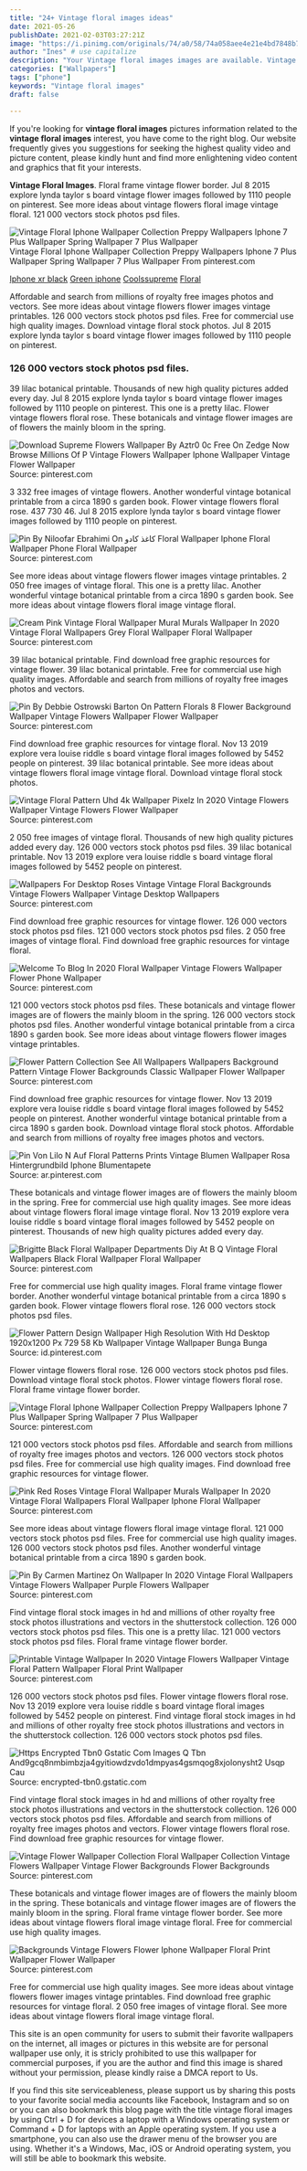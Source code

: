 ```yaml
---
title: "24+ Vintage floral images ideas"
date: 2021-05-26
publishDate: 2021-02-03T03:27:21Z
image: "https://i.pinimg.com/originals/74/a0/58/74a058aee4e21e4bd7848b7038589986.jpg"
author: "Ines" # use capitalize
description: "Your Vintage floral images images are available. Vintage floral images are a topic that is being searched for and liked by netizens now. You can Download the Vintage floral images files here. Find and Download all free images."
categories: ["Wallpapers"]
tags: ["phone"]
keywords: "Vintage floral images"
draft: false

---
```


If you're looking for **vintage floral images** pictures information related to the **vintage floral images** interest, you have come to the right  blog.  Our website frequently  gives you  suggestions  for seeking  the highest  quality video and picture  content, please kindly hunt and find more enlightening video content and graphics  that fit your interests.

**Vintage Floral Images**. Floral frame vintage flower border. Jul 8 2015 explore lynda taylor s board vintage flower images followed by 1110 people on pinterest. See more ideas about vintage flowers floral image vintage floral. 121 000 vectors stock photos psd files.

![Vintage Floral Iphone Wallpaper Collection Preppy Wallpapers Iphone 7 Plus Wallpaper Spring Wallpaper 7 Plus Wallpaper](https://i.pinimg.com/originals/f5/50/b8/f550b80aac599cc8bf8fd7cffd46b5cc.jpg "Vintage Floral Iphone Wallpaper Collection Preppy Wallpapers Iphone 7 Plus Wallpaper Spring Wallpaper 7 Plus Wallpaper")
Vintage Floral Iphone Wallpaper Collection Preppy Wallpapers Iphone 7 Plus Wallpaper Spring Wallpaper 7 Plus Wallpaper From pinterest.com

[Iphone xr black](/iphone-xr-black/)
[Green iphone](/green-iphone/)
[Coolssupreme](/coolssupreme/)
[Floral](/floral/)

Affordable and search from millions of royalty free images photos and vectors. See more ideas about vintage flowers flower images vintage printables. 126 000 vectors stock photos psd files. Free for commercial use high quality images. Download vintage floral stock photos. Jul 8 2015 explore lynda taylor s board vintage flower images followed by 1110 people on pinterest.

### 126 000 vectors stock photos psd files.

39 lilac botanical printable. Thousands of new high quality pictures added every day. Jul 8 2015 explore lynda taylor s board vintage flower images followed by 1110 people on pinterest. This one is a pretty lilac. Flower vintage flowers floral rose. These botanicals and vintage flower images are of flowers the mainly bloom in the spring.


![Download Supreme Flowers Wallpaper By Aztr0 0c Free On Zedge Now Browse Millions Of P Vintage Flowers Wallpaper Iphone Wallpaper Vintage Flower Wallpaper](https://i.pinimg.com/736x/3e/9d/a0/3e9da02b4b06f6d803e3d9f5f627659e.jpg "Download Supreme Flowers Wallpaper By Aztr0 0c Free On Zedge Now Browse Millions Of P Vintage Flowers Wallpaper Iphone Wallpaper Vintage Flower Wallpaper")
Source: pinterest.com

3 332 free images of vintage flowers. Another wonderful vintage botanical printable from a circa 1890 s garden book. Flower vintage flowers floral rose. 437 730 46. Jul 8 2015 explore lynda taylor s board vintage flower images followed by 1110 people on pinterest.

![Pin By Niloofar Ebrahimi On کاغذ کادو Floral Wallpaper Iphone Floral Wallpaper Phone Floral Wallpaper](https://i.pinimg.com/736x/4b/90/1b/4b901b903d7688a57dead8123974972e.jpg "Pin By Niloofar Ebrahimi On کاغذ کادو Floral Wallpaper Iphone Floral Wallpaper Phone Floral Wallpaper")
Source: pinterest.com

See more ideas about vintage flowers flower images vintage printables. 2 050 free images of vintage floral. This one is a pretty lilac. Another wonderful vintage botanical printable from a circa 1890 s garden book. See more ideas about vintage flowers floral image vintage floral.

![Cream Pink Vintage Floral Wallpaper Mural Murals Wallpaper In 2020 Vintage Floral Wallpapers Grey Floral Wallpaper Floral Wallpaper](https://i.pinimg.com/originals/7c/b8/87/7cb8870bb55acd54068739ab8e39c46c.jpg "Cream Pink Vintage Floral Wallpaper Mural Murals Wallpaper In 2020 Vintage Floral Wallpapers Grey Floral Wallpaper Floral Wallpaper")
Source: pinterest.com

39 lilac botanical printable. Find download free graphic resources for vintage flower. 39 lilac botanical printable. Free for commercial use high quality images. Affordable and search from millions of royalty free images photos and vectors.

![Pin By Debbie Ostrowski Barton On Pattern Florals 8 Flower Background Wallpaper Vintage Flowers Wallpaper Flower Wallpaper](https://i.pinimg.com/originals/78/c5/a0/78c5a0c2a68790a01f943ba0fce9355b.jpg "Pin By Debbie Ostrowski Barton On Pattern Florals 8 Flower Background Wallpaper Vintage Flowers Wallpaper Flower Wallpaper")
Source: pinterest.com

Find download free graphic resources for vintage floral. Nov 13 2019 explore vera louise riddle s board vintage floral images followed by 5452 people on pinterest. 39 lilac botanical printable. See more ideas about vintage flowers floral image vintage floral. Download vintage floral stock photos.

![Vintage Floral Pattern Uhd 4k Wallpaper Pixelz In 2020 Vintage Flowers Wallpaper Vintage Flowers Flower Wallpaper](https://i.pinimg.com/originals/a0/35/a6/a035a6ed6b0094ac31ded2057d05be60.jpg "Vintage Floral Pattern Uhd 4k Wallpaper Pixelz In 2020 Vintage Flowers Wallpaper Vintage Flowers Flower Wallpaper")
Source: pinterest.com

2 050 free images of vintage floral. Thousands of new high quality pictures added every day. 126 000 vectors stock photos psd files. 39 lilac botanical printable. Nov 13 2019 explore vera louise riddle s board vintage floral images followed by 5452 people on pinterest.

![Wallpapers For Desktop Roses Vintage Vintage Floral Backgrounds Vintage Flowers Wallpaper Vintage Desktop Wallpapers](https://i.pinimg.com/originals/16/7e/79/167e791030e847616ebc4852c3056ede.jpg "Wallpapers For Desktop Roses Vintage Vintage Floral Backgrounds Vintage Flowers Wallpaper Vintage Desktop Wallpapers")
Source: pinterest.com

Find download free graphic resources for vintage flower. 126 000 vectors stock photos psd files. 121 000 vectors stock photos psd files. 2 050 free images of vintage floral. Find download free graphic resources for vintage floral.

![Welcome To Blog In 2020 Floral Wallpaper Vintage Flowers Wallpaper Flower Phone Wallpaper](https://i.pinimg.com/originals/d2/39/f6/d239f6309d392a4b2fb301a68984bf4f.png "Welcome To Blog In 2020 Floral Wallpaper Vintage Flowers Wallpaper Flower Phone Wallpaper")
Source: pinterest.com

121 000 vectors stock photos psd files. These botanicals and vintage flower images are of flowers the mainly bloom in the spring. 126 000 vectors stock photos psd files. Another wonderful vintage botanical printable from a circa 1890 s garden book. See more ideas about vintage flowers flower images vintage printables.

![Flower Pattern Collection See All Wallpapers Wallpapers Background Pattern Vintage Flower Backgrounds Classic Wallpaper Flower Wallpaper](https://i.pinimg.com/originals/6e/f6/e1/6ef6e1332f68f2343fd730f5c1fc0835.jpg "Flower Pattern Collection See All Wallpapers Wallpapers Background Pattern Vintage Flower Backgrounds Classic Wallpaper Flower Wallpaper")
Source: pinterest.com

Find download free graphic resources for vintage flower. Nov 13 2019 explore vera louise riddle s board vintage floral images followed by 5452 people on pinterest. Another wonderful vintage botanical printable from a circa 1890 s garden book. Download vintage floral stock photos. Affordable and search from millions of royalty free images photos and vectors.

![Pin Von Lilo N Auf Floral Patterns Prints Vintage Blumen Wallpaper Rosa Hintergrundbild Iphone Blumentapete](https://i.pinimg.com/originals/49/21/a8/4921a817d07b568703d95473d2ab2b93.jpg "Pin Von Lilo N Auf Floral Patterns Prints Vintage Blumen Wallpaper Rosa Hintergrundbild Iphone Blumentapete")
Source: ar.pinterest.com

These botanicals and vintage flower images are of flowers the mainly bloom in the spring. Free for commercial use high quality images. See more ideas about vintage flowers floral image vintage floral. Nov 13 2019 explore vera louise riddle s board vintage floral images followed by 5452 people on pinterest. Thousands of new high quality pictures added every day.

![Brigitte Black Floral Wallpaper Departments Diy At B Q Vintage Floral Wallpapers Black Floral Wallpaper Floral Wallpaper](https://i.pinimg.com/originals/eb/e3/e4/ebe3e4aa79efe67554a66f391ba0c7bb.jpg "Brigitte Black Floral Wallpaper Departments Diy At B Q Vintage Floral Wallpapers Black Floral Wallpaper Floral Wallpaper")
Source: pinterest.com

Free for commercial use high quality images. Floral frame vintage flower border. Another wonderful vintage botanical printable from a circa 1890 s garden book. Flower vintage flowers floral rose. 126 000 vectors stock photos psd files.

![Flower Pattern Design Wallpaper High Resolution With Hd Desktop 1920x1200 Px 729 58 Kb Wallpaper Vintage Wallpaper Bunga Bunga](https://i.pinimg.com/originals/df/bc/1b/dfbc1b54d97039b02d8fd3c282931269.jpg "Flower Pattern Design Wallpaper High Resolution With Hd Desktop 1920x1200 Px 729 58 Kb Wallpaper Vintage Wallpaper Bunga Bunga")
Source: id.pinterest.com

Flower vintage flowers floral rose. 126 000 vectors stock photos psd files. Download vintage floral stock photos. Flower vintage flowers floral rose. Floral frame vintage flower border.

![Vintage Floral Iphone Wallpaper Collection Preppy Wallpapers Iphone 7 Plus Wallpaper Spring Wallpaper 7 Plus Wallpaper](https://i.pinimg.com/originals/f5/50/b8/f550b80aac599cc8bf8fd7cffd46b5cc.jpg "Vintage Floral Iphone Wallpaper Collection Preppy Wallpapers Iphone 7 Plus Wallpaper Spring Wallpaper 7 Plus Wallpaper")
Source: pinterest.com

121 000 vectors stock photos psd files. Affordable and search from millions of royalty free images photos and vectors. 126 000 vectors stock photos psd files. Free for commercial use high quality images. Find download free graphic resources for vintage flower.

![Pink Red Roses Vintage Floral Wallpaper Murals Wallpaper In 2020 Vintage Floral Wallpapers Floral Wallpaper Iphone Floral Wallpaper](https://i.pinimg.com/originals/f9/51/cd/f951cd172ca7c11c99cef36c1e92ab3a.jpg "Pink Red Roses Vintage Floral Wallpaper Murals Wallpaper In 2020 Vintage Floral Wallpapers Floral Wallpaper Iphone Floral Wallpaper")
Source: pinterest.com

See more ideas about vintage flowers floral image vintage floral. 121 000 vectors stock photos psd files. Free for commercial use high quality images. 126 000 vectors stock photos psd files. Another wonderful vintage botanical printable from a circa 1890 s garden book.

![Pin By Carmen Martinez On Wallpaper In 2020 Vintage Floral Wallpapers Vintage Flowers Wallpaper Purple Flowers Wallpaper](https://i.pinimg.com/originals/28/c0/17/28c0173d2ccea6aa4f3c1cf1330ec4a8.jpg "Pin By Carmen Martinez On Wallpaper In 2020 Vintage Floral Wallpapers Vintage Flowers Wallpaper Purple Flowers Wallpaper")
Source: pinterest.com

Find vintage floral stock images in hd and millions of other royalty free stock photos illustrations and vectors in the shutterstock collection. 126 000 vectors stock photos psd files. This one is a pretty lilac. 121 000 vectors stock photos psd files. Floral frame vintage flower border.

![Printable Vintage Wallpaper In 2020 Vintage Flowers Wallpaper Vintage Floral Pattern Wallpaper Floral Print Wallpaper](https://i.pinimg.com/originals/5f/13/f7/5f13f723c06ba225f8437879fc45865d.jpg "Printable Vintage Wallpaper In 2020 Vintage Flowers Wallpaper Vintage Floral Pattern Wallpaper Floral Print Wallpaper")
Source: pinterest.com

126 000 vectors stock photos psd files. Flower vintage flowers floral rose. Nov 13 2019 explore vera louise riddle s board vintage floral images followed by 5452 people on pinterest. Find vintage floral stock images in hd and millions of other royalty free stock photos illustrations and vectors in the shutterstock collection. 126 000 vectors stock photos psd files.

![Https Encrypted Tbn0 Gstatic Com Images Q Tbn And9gcq8nmbimbzja4gyitiowdzvdo1dmpyas4gsmqog8xjolonysht2 Usqp Cau](/search?q=vintage+wallpaper&amp;tbm=isch&amp;tbs=isz:l "Https Encrypted Tbn0 Gstatic Com Images Q Tbn And9gcq8nmbimbzja4gyitiowdzvdo1dmpyas4gsmqog8xjolonysht2 Usqp Cau")
Source: encrypted-tbn0.gstatic.com

Find vintage floral stock images in hd and millions of other royalty free stock photos illustrations and vectors in the shutterstock collection. 126 000 vectors stock photos psd files. Affordable and search from millions of royalty free images photos and vectors. Flower vintage flowers floral rose. Find download free graphic resources for vintage flower.

![Vintage Flower Wallpaper Collection Floral Wallpaper Collection Vintage Flowers Wallpaper Vintage Flower Backgrounds Flower Backgrounds](https://i.pinimg.com/originals/23/24/6f/23246f7efd676e01e0af0ba115e52ffe.jpg "Vintage Flower Wallpaper Collection Floral Wallpaper Collection Vintage Flowers Wallpaper Vintage Flower Backgrounds Flower Backgrounds")
Source: pinterest.com

These botanicals and vintage flower images are of flowers the mainly bloom in the spring. These botanicals and vintage flower images are of flowers the mainly bloom in the spring. Floral frame vintage flower border. See more ideas about vintage flowers floral image vintage floral. Free for commercial use high quality images.

![Backgrounds Vintage Flowers Flower Iphone Wallpaper Floral Print Wallpaper Flower Wallpaper](https://i.pinimg.com/originals/74/a0/58/74a058aee4e21e4bd7848b7038589986.jpg "Backgrounds Vintage Flowers Flower Iphone Wallpaper Floral Print Wallpaper Flower Wallpaper")
Source: pinterest.com

Free for commercial use high quality images. See more ideas about vintage flowers flower images vintage printables. Find download free graphic resources for vintage floral. 2 050 free images of vintage floral. See more ideas about vintage flowers floral image vintage floral.

This site is an open community for users to submit their favorite wallpapers on the internet, all images or pictures in this website are for personal wallpaper use only, it is stricly prohibited to use this wallpaper for commercial purposes, if you are the author and find this image is shared without your permission, please kindly raise a DMCA report to Us.

If you find this site serviceableness, please support us by sharing this posts to your favorite social media accounts like Facebook, Instagram and so on or you can also bookmark this blog page with the title vintage floral images by using Ctrl + D for devices a laptop with a Windows operating system or Command + D for laptops with an Apple operating system. If you use a smartphone, you can also use the drawer menu of the browser you are using. Whether it's a Windows, Mac, iOS or Android operating system, you will still be able to bookmark this website.
